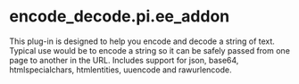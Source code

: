 encode_decode.pi.ee_addon
=========================

This plug-in is designed to help you encode and decode a string of text. Typical use would be to encode a string so it can be safely passed from one page to another in the URL. Includes support for json, base64, htmlspecialchars, htmlentities, uuencode and rawurlencode.
